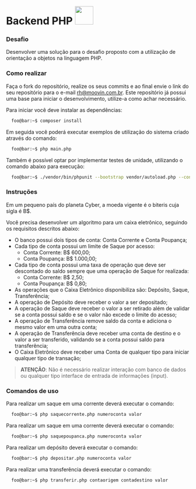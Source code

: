 # Backend PHP <img src="https://www.moovin.com.br/assets/images/svg/logo2.svg" width="50">

### Desafio

Desenvolver uma solução para o desafio proposto com a utilização de orientação a objetos na linguagem PHP.

### Como realizar

Faça o fork do repositório, realize os seus commits e ao final envie o link do seu repositório para o e-mail rh@moovin.com.br. Este repositório já possui uma base para iniciar o desenvolvimento, utilize-a como achar necessário. 

Para iniciar você deve instalar as dependências:
```zsh
  foo@bar:~$ composer install
```
Em seguida você poderá executar exemplos de utilização do sistema criado através do comando:
```zsh
  foo@bar:~$ php main.php
```
Também é possível optar por implementar testes de unidade, utilizando o comando abaixo para execução:
```zsh
  foo@bar:~$ ./vendor/bin/phpunit --bootstrap vendor/autoload.php --configuration phpunit.xml
```

### Instruções

Em um pequeno país do planeta Cyber, a moeda vigente é o biteris cuja sigla é B$.

Você precisa desenvolver um algoritmo para um caixa eletrônico, seguindo os requisitos descritos abaixo:

- O banco possui dois tipos de conta: Conta Corrente e Conta Poupança;
- Cada tipo de conta possui um limite de Saque por acesso:
	- Conta Corrente: B$ 600,00;
	- Conta Poupança: B$ 1.000,00;
- Cada tipo de conta possui uma taxa de operação que deve ser descontado do saldo sempre que uma operação de Saque for realizada:
	- Conta Corrente: B$ 2,50;
	- Conta Poupança: B$ 0,80;
- As operações que o Caixa Eletrônico disponibiliza são: Depósito, Saque, Transferência;
- A operação de Depósito deve receber o valor a ser depositado;
- A operação de Saque deve receber o valor a ser retirado além de validar se a conta possui saldo e se o valor não excede o limite do acesso;
- A operação de Transferência remove saldo da conta e adiciona o mesmo valor em uma outra conta;
- A operação de Transferência deve receber uma conta de destino e o valor a ser transferido, validando se a conta possui saldo para transferência;
- O Caixa Eletrônico deve receber uma Conta de qualquer tipo para iniciar qualquer tipo de transação;

> **ATENÇÃO**: Não é necessário realizar interação com banco de dados ou qualquer tipo interface de entrada de informações (input).

### Comandos de uso

Para realizar um saque em uma corrente deverá executar o comando:
```zsh
  foo@bar:~$ php saquecorrente.php numeroconta valor
```

Para realizar um saque em uma corrente deverá executar o comando:
```zsh
  foo@bar:~$ php saquepoupanca.php numeroconta valor
```

Para realizar um depósito deverá executar o comando:
```zsh
  foo@bar:~$ php depositar.php numeroconta valor
```

Para realizar uma transferência deverá executar o comando:
```zsh
  foo@bar:~$ php transferir.php contaorigem contadestino valor
```

